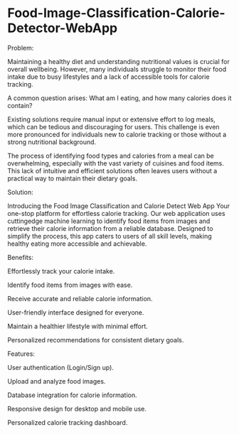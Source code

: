 # Food-Image-Classification-Calorie-Detector-WebApp
Problem:
 
Maintaining a healthy diet and understanding nutritional values is crucial for overall wellbeing. However, many individuals struggle to monitor their food intake due to busy lifestyles and a lack of accessible tools for calorie tracking.

A common question arises: What am I eating, and how many calories does it contain?

Existing solutions require manual input or extensive effort to log meals, which can be tedious and discouraging for users. This challenge is even more pronounced for individuals new to calorie tracking or those without a strong nutritional background.

The process of identifying food types and calories from a meal can be overwhelming, especially with the vast variety of cuisines and food items. This lack of intuitive and efficient solutions often leaves users without a practical way to maintain their dietary goals.

Solution: 

Introducing the Food Image Classification and Calorie Detect Web App Your one-stop platform for effortless calorie tracking. Our web application uses cuttingedge machine learning to identify food items from images and retrieve their calorie information from a reliable database. Designed to simplify the process, this app caters to users of all skill levels, making healthy eating more accessible and achievable.

Benefits:

Effortlessly track your calorie intake.

Identify food items from images with ease.

Receive accurate and reliable calorie information.

User-friendly interface designed for everyone.

Maintain a healthier lifestyle with minimal effort.

Personalized recommendations for consistent dietary goals.

Features:

User authentication (Login/Sign up).

Upload and analyze food images.

Database integration for calorie information.

Responsive design for desktop and mobile use.

Personalized calorie tracking dashboard.
